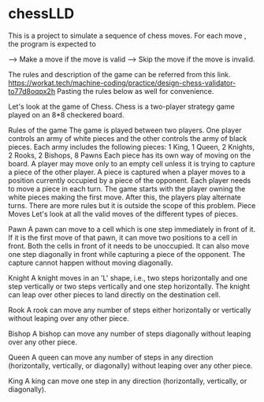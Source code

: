 # chessLLD
This is a project to simulate a sequence of chess moves. For each move , the program is expected to 

--> Make a move if the move is valid
--> Skip the move if the move is invalid.

The rules and description of the game can be referred from this link. https://workat.tech/machine-coding/practice/design-chess-validator-to77d8oqpx2h
Pasting the rules below as well for convenience. 

Let's look at the game of Chess. Chess is a two-player strategy game played on an 8*8 checkered board.


Rules of the game
The game is played between two players. One player controls an army of white pieces and the other controls the army of black pieces.
Each army includes the following pieces: 1 King, 1 Queen, 2 Knights, 2 Rooks, 2 Bishops, 8 Pawns
Each piece has its own way of moving on the board.
A player may move only to an empty cell unless it is trying to capture a piece of the other player.
A piece is captured when a player moves to a position currently occupied by a piece of the opponent.
Each player needs to move a piece in each turn.
The game starts with the player owning the white pieces making the first move. After this, the players play alternate turns.
There are more rules but it is outside the scope of this problem.
Piece Moves
Let's look at all the valid moves of the different types of pieces.

Pawn
A pawn can move to a cell which is one step immediately in front of it.
If it is the first move of that pawn, it can move two positions to a cell in front. Both the cells in front of it needs to be unoccupied.
 It can also move one step diagonally in front while capturing a piece of the opponent. The capture cannot happen without moving diagonally.
 
 Knight
A knight moves in an 'L' shape, i.e., two steps horizontally and one step vertically or two steps vertically and one step horizontally.
The knight can leap over other pieces to land directly on the destination cell.

Rook
A rook can move any number of steps either horizontally or vertically without leaping over any other piece.

Bishop
A bishop can move any number of steps diagonally without leaping over any other piece.

Queen
A queen can move any number of steps in any direction (horizontally, vertically, or diagonally) without leaping over any other piece.

King
A king can move one step in any direction (horizontally, vertically, or diagonally).


